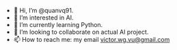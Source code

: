 - 👋 Hi, I’m @quanvq91.
- 👀 I’m interested in AI.
- 🌱 I’m currently learning Python.
- 💞️ I’m looking to collaborate on actual AI project.
- 📫 How to reach me: my email victor.wg.vu@gmail.com

<!---
quanvq91/quanvq91 is a ✨ special ✨ repository because its `README.md` (this file) appears on your GitHub profile.
You can click the Preview link to take a look at your changes.
--->
